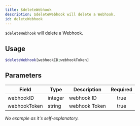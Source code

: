```yaml
---
title: $deleteWebhook 
description: $deleteWebhook will delete a Webhook.
id: deleteWebhook
---
```


`$deleteWebhook` will delete a Webhook.

## Usage

```php
$deleteWebhook[webhookID;webhookToken]
```

## Parameters 


| Field        | Type    | Description   | Required |
| ------------ | ------- | ------------- |:--------:|
| webhookID    | integer | webhook ID    |    true   |
| webhookToken | string  | webhook Token |    true   |


*No example as it's self-explanatory.*